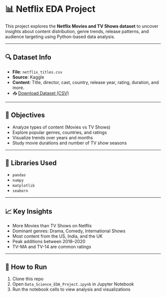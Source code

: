 
# 📊 Netflix EDA Project

This project explores the **Netflix Movies and TV Shows dataset** to uncover insights about content distribution, genre trends, release patterns, and audience targeting using Python-based data analysis.

---

## 🔍 Dataset Info

- **File**: `netflix_titles.csv`  
- **Source**: Kaggle  
- **Content**: Title, director, cast, country, release year, rating, duration, and more.  
- 📥 [Download Dataset (CSV)](netflix_titles.csv)

---

## 📌 Objectives

- Analyze types of content (Movies vs TV Shows)  
- Explore popular genres, countries, and ratings  
- Visualize trends over years and months  
- Study movie durations and number of TV show seasons

---

## 🧰 Libraries Used

- `pandas`  
- `numpy`  
- `matplotlib`  
- `seaborn`

---

## 📈 Key Insights

- More Movies than TV Shows on Netflix  
- Dominant genres: Drama, Comedy, International Shows  
- Most content from the US, India, and the UK  
- Peak additions between 2018–2020  
- TV-MA and TV-14 are common ratings

---

## 🚀 How to Run

1. Clone this repo  
2. Open `Data_Science_EDA_Project.ipynb` in Jupyter Notebook  
3. Run the notebook cells to view analysis and visualizations


